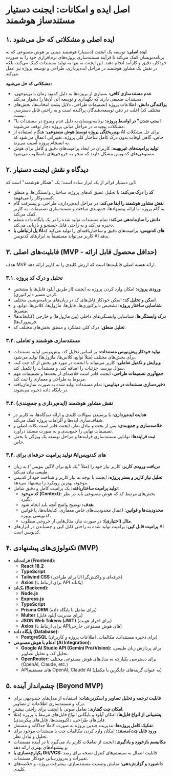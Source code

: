 # اصل ایده و امکانات: ایجنت دستیار مستندساز هوشمند

## ۱. ایده اصلی و مشکلاتی که حل می‌شود
  
**ایده اصلی:** توسعه یک ایجنت (دستیار) هوشمند مبتنی بر هوش مصنوعی که به برنامه‌نویسان کمک می‌کند تا فرآیند مستندسازی پروژه‌های نرم‌افزاری خود را به صورت خودکار، دقیق و کارآمد انجام دهند. این ایجنت نه تنها به تولید مستندات کمک می‌کند، بلکه در نقش یک مشاور هوشمند در مراحل ایده‌پردازی، طراحی و توسعه پروژه نیز عمل می‌کند.


**مشکلاتی که حل می‌شود:**
*   **عدم مستندسازی کافی:** بسیاری از پروژه‌ها به دلیل کمبود زمان یا بی‌توجهی، مستندات ضعیفی دارند که نگهداری و توسعه آتی آن‌ها را دشوار می‌کند.
*   **پراکندگی دانش:** اطلاعات پروژه (تصمیمات طراحی، دلایل پشت انتخاب‌ها، بخش‌های مختلف کد) اغلب در ذهن توسعه‌دهندگان پراکنده است و به راحتی قابل دسترسی نیست.
*   **"استپ شدن" در اواسط پروژه:** برنامه‌نویسان به دلیل عدم وضوح در مستندات یا مشکلات پیچیده، در مراحل میانی پروژه دچار توقف می‌شوند.
*   **بهم‌ریختگی پروژه توسط هوش مصنوعی:** هنگام استفاده از AI برای حل مشکلات خاص، گاهی اوقات بدون درک کامل ساختار کلی پروژه، تغییراتی اعمال می‌شود که به انسجام پروژه آسیب می‌زند.
*   **تولید پرامپت‌های غیربهینه:** کاربران در ایجاد پرامپت‌های دقیق و کامل برای هوش مصنوعی‌های کدنویس مشکل دارند که منجر به خروجی‌های نامطلوب می‌شود.

## ۲. دیدگاه و نقش ایجنت دستیار

این دستیار فراتر از یک ابزار ساده است؛ یک "همکار هوشمند" است که:
*   **کد را درک می‌کند:** با تحلیل عمیق کدهای پروژه، ساختار، وابستگی‌ها، و منطق کسب‌وکار را می‌فهمد.
*   **نقش مشاور هوشمند را ایفا می‌کند:** در مراحل ایده‌پردازی، طراحی، و پیشرفت گام به گام پروژه، با ارائه پیشنهادها، جمع‌بندی مباحث و مستندسازی تصمیمات، به کاربر کمک می‌کند.
*   **دانش را سازماندهی می‌کند:** تمام مستندات تولید شده را در یک پایگاه داده منظم ذخیره می‌کند و به راحتی قابل جستجو و بازیابی می‌کند.
*   **پل ارتباطی با AI‌های کدنویس:** پرامپت‌های دقیق و ساختاریافته‌ای را تولید می‌کند که کاربر می‌تواند مستقیماً به ابزارهای کدنویس AI بدهد.

## ۳. قابلیت‌های اصلی (MVP - حداقل محصول قابل ارائه)

هدف MVP ارائه هسته اصلی قابلیت‌ها است که ارزش کلیدی را به کاربر ارائه دهد.

### ۳.۱. تحلیل و درک کد پروژه
*   **ورودی پروژه:** امکان وارد کردن پروژه به ایجنت (از طریق آپلود فایل‌ها یا مشخص کردن مسیر دایرکتوری).
*   **اسکن و تحلیل کد:** اسکن خودکار فایل‌های کد در زبان‌های برنامه‌نویسی مختلف.
*   **شناسایی ساختار پروژه:** تشخیص دایرکتوری‌ها، فایل‌ها، ماژول‌ها، کلاس‌ها، توابع، و متغیرها.
*   **درک وابستگی‌ها:** شناسایی وابستگی‌های داخلی (بین ماژول‌ها) و خارجی (کتابخانه‌ها/فریم‌ورک‌ها).
*   **تحلیل منطق:** درک کلی عملکرد و منطق بخش‌های مختلف کد.

### ۳.۲. مستندسازی هوشمند و تعاملی
*   **تولید خودکار پیش‌نویس مستندات:** بر اساس تحلیل کد، پیش‌نویس اولیه مستندات برای بخش‌های مختلف (مثلاً توابع، کلاس‌ها، ماژول‌ها) تولید می‌شود.
*   **ویرایش و تکمیل تعاملی:** کاربر می‌تواند با ایجنت در مورد هر بخش از کد چت کند، سوال بپرسد، جزئیات را اضافه کند، و مستندات را تکمیل کند.
*   **جمع‌آوری تصمیمات طراحی:** ایجنت قادر است خلاصه‌ای از بحث‌ها و تصمیمات مهم مربوط به طراحی و معماری را ثبت کند.
*   **ذخیره‌سازی مستندات در دیتابیس:** تمام مستندات تولید شده به صورت سازمان‌یافته در پایگاه داده ذخیره می‌شوند.

### ۳.۳. نقش مشاور هوشمند (ایده‌پردازی و جمع‌بندی)
*   **هدایت ایده‌پردازی:** با پرسیدن سوالات کلیدی و ارائه دیدگاه‌ها، به کاربر در شفاف‌سازی ایده‌ها و الزامات پروژه کمک می‌کند.
*   **خلاصه‌سازی و جمع‌بندی:** پس از بحث و تبادل نظر، ایجنت قادر است نکات اصلی و تصمیمات نهایی را جمع‌بندی و به صورت مستند درآورد.
*   **ثبت فرایندها:** توانایی مستندسازی فرایندها و مراحل توسعه یک ویژگی یا بخش خاص.

### ۳.۴. تولید پرامپت حرفه‌ای برای AI‌های کدنویس
*   **دریافت ورودی کاربر:** کاربر نیاز خود را (مثلاً "یک تابع برای لاگین بنویس") به زبان طبیعی بیان می‌کند.
*   **تحلیل نیاز کاربر و بستر پروژه:** ایجنت با توجه به نیاز کاربر و شناخت خود از کدبیس موجود، بهترین رویکرد را پیشنهاد می‌دهد.
*   **تولید پرامپت ساختاریافته:** یک پرامپت کامل و دقیق شامل:
    *   **کد موجود (Context):** بخش‌های مرتبط کد که هوش مصنوعی باید در نظر بگیرد.
    *   **هدف:** توضیح واضح آنچه باید انجام شود.
    *   **محدودیت‌ها و قوانین:** اعمال محدودیت‌های خاص معماری، کتابخانه‌ها، یا قوانین کدنویسی پروژه.
    *   **مثال (اختیاری):** در صورت نیاز، مثال‌هایی از خروجی مطلوب.
*   **پرامپت قابل کپی:** پرامپت تولید شده به راحتی قابل کپی و چسباندن در ابزارهای AI کدنویس است.

## ۴. تکنولوژی‌های پیشنهادی (MVP)

*   **فرانت‌اند (Frontend):**
    *   **React 18.2**
    *   **TypeScript**
    *   **Tailwind CSS** (برای طراحی UI حرفه‌ای و واکنش‌گرا)
    *   **Axios** (برای ارتباط با API بک‌اند)
*   **بک‌اند (Backend):**
    *   **Node.js**
    *   **Express.js**
    *   **TypeScript**
    *   **Prisma ORM** (برای تعامل با پایگاه داده)
    *   **Multer** (برای مدیریت آپلود فایل)
    *   **JSON Web Tokens (JWT)** (برای احراز هویت)
    *   **Axios** (برای ارتباط با API‌های هوش مصنوعی خارجی)
*   **پایگاه داده (Database):**
    *   **PostgreSQL** (برای ذخیره مستندات، مکالمات، اطلاعات پروژه و کاربران)
*   **ادغام با هوش مصنوعی (AI Integration):**
    *   **Google AI Studio API (Gemini Pro/Vision):** برای پردازش زبان طبیعی، تحلیل کد، و تحلیل تصاویر.
    *   **OpenRouter:** برای دسترسی یکپارچه به مدل‌های هوش مصنوعی مختلف (OpenAI, Claude, etc.)
    *   APIهای مستقیم OpenAI, Claude AI (به عنوان گزینه‌های جایگزین یا مکمل)

## ۵. چشم‌انداز آینده (Beyond MVP)

*   **قابلیت ترجمه و تحلیل تصاویر و اسکرین‌شات:** استفاده از مدل‌های چندوجهی برای درک و مستندسازی اطلاعات از تصاویر.
*   **امکان چت گفتاری:** تعامل صوتی با ایجنت برای راحتی بیشتر.
*   **پشتیبانی از انواع فایل‌ها:** امکان آپلود و بایگانی انواع فایل‌های مرتبط با پروژه (مثلاً فایل‌های طراحی، داکیومنت‌ها، فایل‌های پیکربندی).
*   **تفکیک کامل پروژه‌ها:** مدیریت چندین پروژه به صورت کاملاً جداگانه و مستقل.
*   **ورود فایل چت/مستند:** امکان وارد کردن مکالمات چت یا مستندات موجود برای تحلیل و تبادل نظر.
*   **مکانیسم بازخورد و یادگیری:** ایجنت از تعاملات کاربر یاد می‌گیرد تا در آینده مستندات و پیشنهادهای بهتری ارائه دهد.
*   **یکپارچه‌سازی با Git/VCS:** قابلیت اتصال به سیستم‌های کنترل نسخه برای رصد تغییرات و به‌روزرسانی خودکار مستندات.
*   **داشبورد و گزارش‌دهی:** نمایش وضعیت مستندسازی، پیشرفت پروژه، و خلاصه‌های کلیدی.